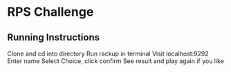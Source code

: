 # RPS Challenge

Running Instructions
-------
Clone and cd into directory
Run rackup in terminal
Visit localhost:9292
Enter name
Select Choice, click confirm
See result and play again if you like
